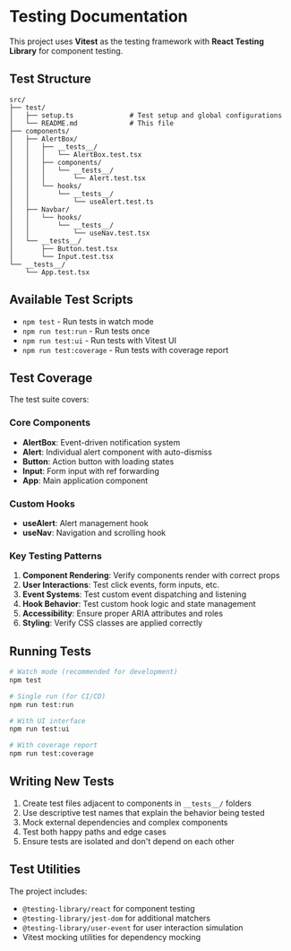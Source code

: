 # Testing Documentation

This project uses **Vitest** as the testing framework with **React Testing Library** for component testing.

## Test Structure

```
src/
├── test/
│   ├── setup.ts              # Test setup and global configurations
│   └── README.md             # This file
├── components/
│   ├── AlertBox/
│   │   ├── __tests__/
│   │   │   └── AlertBox.test.tsx
│   │   ├── components/
│   │   │   └── __tests__/
│   │   │       └── Alert.test.tsx
│   │   └── hooks/
│   │       └── __tests__/
│   │           └── useAlert.test.ts
│   ├── Navbar/
│   │   └── hooks/
│   │       └── __tests__/
│   │           └── useNav.test.tsx
│   └── __tests__/
│       ├── Button.test.tsx
│       └── Input.test.tsx
└── __tests__/
    └── App.test.tsx
```

## Available Test Scripts

- `npm test` - Run tests in watch mode
- `npm run test:run` - Run tests once
- `npm run test:ui` - Run tests with Vitest UI
- `npm run test:coverage` - Run tests with coverage report

## Test Coverage

The test suite covers:

### Core Components
- **AlertBox**: Event-driven notification system
- **Alert**: Individual alert component with auto-dismiss
- **Button**: Action button with loading states
- **Input**: Form input with ref forwarding
- **App**: Main application component

### Custom Hooks
- **useAlert**: Alert management hook
- **useNav**: Navigation and scrolling hook

### Key Testing Patterns

1. **Component Rendering**: Verify components render with correct props
2. **User Interactions**: Test click events, form inputs, etc.
3. **Event Systems**: Test custom event dispatching and listening
4. **Hook Behavior**: Test custom hook logic and state management
5. **Accessibility**: Ensure proper ARIA attributes and roles
6. **Styling**: Verify CSS classes are applied correctly

## Running Tests

```bash
# Watch mode (recommended for development)
npm test

# Single run (for CI/CD)
npm run test:run

# With UI interface
npm run test:ui

# With coverage report
npm run test:coverage
```

## Writing New Tests

1. Create test files adjacent to components in `__tests__/` folders
2. Use descriptive test names that explain the behavior being tested
3. Mock external dependencies and complex components
4. Test both happy paths and edge cases
5. Ensure tests are isolated and don't depend on each other

## Test Utilities

The project includes:
- `@testing-library/react` for component testing
- `@testing-library/jest-dom` for additional matchers
- `@testing-library/user-event` for user interaction simulation
- Vitest mocking utilities for dependency mocking
